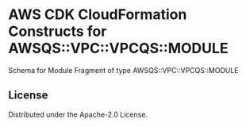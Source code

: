 # AWS CDK CloudFormation Constructs for AWSQS::VPC::VPCQS::MODULE

Schema for Module Fragment of type AWSQS::VPC::VPCQS::MODULE

## License

Distributed under the Apache-2.0 License.
